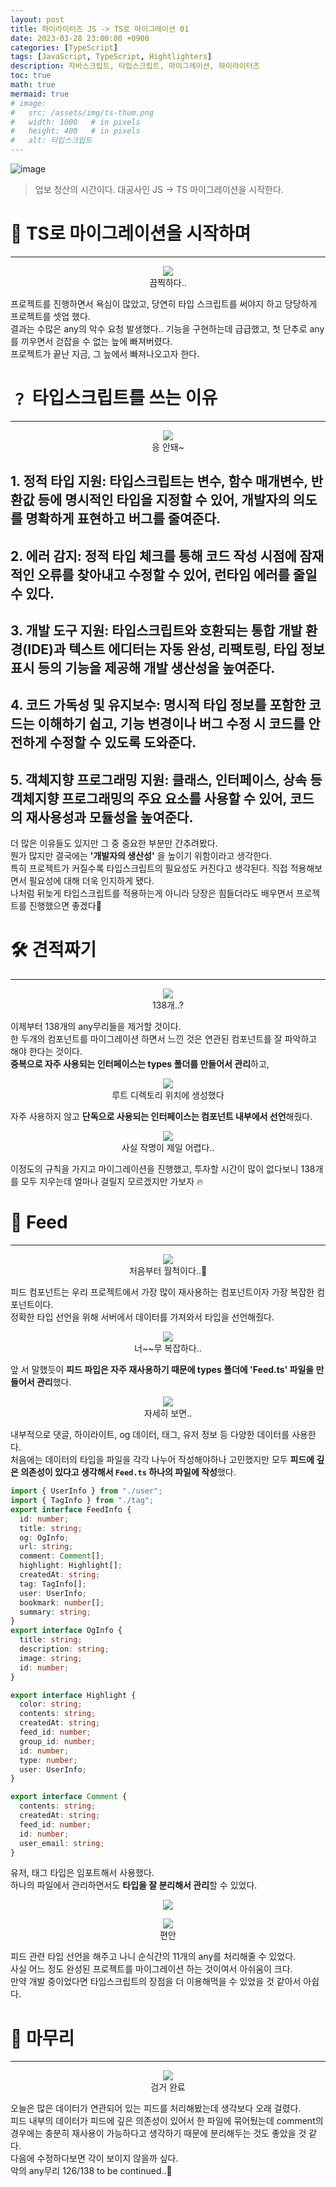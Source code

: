 ```yaml
---
layout: post
title: 하이라이터즈 JS -> TS로 마이그레이션 01
date: 2023-03-28 23:00:00 +0900
categories: [TypeScript]
tags: [JavaScript, TypeScript, Hightlighters]
description: 자바스크립트, 타입스크립트, 마이그레이션, 하이라이터즈
toc: true
math: true
mermaid: true
# image:
#   src: /assets/img/ts-thum.png
#   width: 1000   # in pixels
#   height: 400   # in pixels
#   alt: 타입스크립트
---
```


<!-- 썸네일 -->

![image](https://user-images.githubusercontent.com/101175828/233026951-cbc98fea-128b-4941-8c3a-69e1c0cddc9f.png)

> 업보 청산의 시간이다. 대공사인 JS -> TS 마이그레이션을 시작한다.

# 🌈 TS로 마이그레이션을 시작하며

---

<figure style="text-align:center">
  <img src="https://user-images.githubusercontent.com/101175828/233029727-c766970e-b346-40f5-9bcb-5dce6e1c9233.png"/>
  <figcaption>끔찍하다..</figcaption>
</figure>

프로젝트를 진행하면서 욕심이 많았고, 당연히 타입 스크립트를 써야지 하고 당당하게 프로젝트를 셋업 했다.  
결과는 수많은 any의 악수 요청 발생했다.. 기능을 구현하는데 급급했고, 첫 단추로 any를 끼우면서 걷잡을 수 없는 늪에 빠져버렸다.  
프로젝트가 끝난 지금, 그 늪에서 빠져나오고자 한다.

# ﹖ 타입스크립트를 쓰는 이유

---

<figure style="text-align:center">
  <img src="https://user-images.githubusercontent.com/101175828/233838274-15d45b67-7e42-468e-8f59-4b22a181fa1b.png"/>
  <figcaption>응 안돼~</figcaption>
</figure>

## 1. **정적 타입 지원:** 타입스크립트는 변수, 함수 매개변수, 반환값 등에 명시적인 타입을 지정할 수 있어, 개발자의 의도를 명확하게 표현하고 버그를 줄여준다.

## 2. **에러 감지**: 정적 타입 체크를 통해 코드 작성 시점에 잠재적인 오류를 찾아내고 수정할 수 있어, 런타임 에러를 줄일 수 있다.

## 3. **개발 도구 지원**: 타입스크립트와 호환되는 통합 개발 환경(IDE)과 텍스트 에디터는 자동 완성, 리팩토링, 타입 정보 표시 등의 기능을 제공해 개발 생산성을 높여준다.

## 4. **코드 가독성 및 유지보수**: 명시적 타입 정보를 포함한 코드는 이해하기 쉽고, 기능 변경이나 버그 수정 시 코드를 안전하게 수정할 수 있도록 도와준다.

## 5. **객체지향 프로그래밍 지원**: 클래스, 인터페이스, 상속 등 객체지향 프로그래밍의 주요 요소를 사용할 수 있어, 코드의 재사용성과 모듈성을 높여준다.

더 많은 이유들도 있지만 그 중 중요한 부분만 간추려봤다.  
뭔가 많지만 결국에는 **'개발자의 생산성'** 을 높이기 위함이라고 생각한다.  
특히 프로젝트가 커질수록 타입스크립트의 필요성도 커진다고 생각된다.
직접 적용해보면서 필요성에 대해 더욱 인지하게 됐다.  
나처럼 뒤늦게 타입스크립트를 적용하는게 아니라 당장은 힘들더라도 배우면서 프로젝트를 진행했으면 좋겠다🥲

# 🛠️ 견적짜기

---

<figure style="text-align:center">
  <img src="https://user-images.githubusercontent.com/101175828/233839169-40822e77-275c-436d-97d6-f00657c081a0.png"/>
  <figcaption>138개..?</figcaption>
</figure>

이제부터 138개의 any무리들을 제거할 것이다.  
한 두개의 컴포넌트를 마이그레이션 하면서 느낀 것은 연관된 컴포넌트를 잘 파악하고 해야 한다는 것이다.  
**중복으로 자주 사용되는 인터페이스는 types 폴더를 만들어서 관리**하고,

<figure style="text-align:center">
  <img  src="https://user-images.githubusercontent.com/101175828/233839541-75f80145-aa2a-47f9-8a94-8e60fb0a302d.png"/>
  <figcaption>루트 디렉토리 위치에 생성했다</figcaption>
</figure>

자주 사용하지 않고 **단독으로 사용되는 인터페이스는 컴포넌트 내부에서 선언**해줬다.

<figure style="text-align:center">
  <img  src="https://user-images.githubusercontent.com/101175828/233839659-9f8b7101-acbb-49b6-ada7-8cde5dce297d.png"/>
  <figcaption>사실 작명이 제일 어렵다..</figcaption>
</figure>

이정도의 규칙을 가지고 마이그레이션을 진행했고, 투자할 시간이 많이 없다보니 138개를 모두 지우는데 얼마나 걸릴지 모르겠지만 가보자 🔥

# 🎯 Feed

---

<figure style="text-align:center">
  <img src="https://user-images.githubusercontent.com/101175828/233839902-861c42a6-0691-41a7-8b94-9ec22a005346.png"/>
  <figcaption>처음부터 월척이다..🎣</figcaption>
</figure>

피드 컴포넌트는 우리 프로젝트에서 가장 많이 재사용하는 컴포넌트이자 가장 복잡한 컴포넌트이다.  
정확한 타입 선언을 위해 서버에서 데이터를 가져와서 타입을 선언해줬다.

<figure style="text-align:center">
  <img src="https://user-images.githubusercontent.com/101175828/233841360-d5859552-44eb-4c1f-9e8c-d68de2cf19e5.png"/>
  <figcaption>너~~무 복잡하다..</figcaption>
</figure>

앞 서 말했듯이 **피드 파입은 자주 재사용하기 때문에 types 폴더에 'Feed.ts' 파일을 만들어서 관리**했다.

<figure style="text-align:center">
  <img src="https://user-images.githubusercontent.com/101175828/233841729-ebfaecac-f948-4133-838b-9795adc2196d.png"/>
  <figcaption>자세히 보면..</figcaption>
</figure>

내부적으로 댓글, 하이라이트, og 데이터, 태그, 유저 정보 등 다양한 데이터를 사용한다.  
처음에는 데이터의 타입을 파일을 각각 나누어 작성해야하나 고민했지만 모두 **피드에 깊은 의존성이 있다고 생각해서 `Feed.ts` 하나의 파일에 작성**했다.

```ts
import { UserInfo } from "./user";
import { TagInfo } from "./tag";
export interface FeedInfo {
  id: number;
  title: string;
  og: OgInfo;
  url: string;
  comment: Comment[];
  highlight: Highlight[];
  createdAt: string;
  tag: TagInfo[];
  user: UserInfo;
  bookmark: number[];
  summary: string;
}
export interface OgInfo {
  title: string;
  description: string;
  image: string;
  id: number;
}

export interface Highlight {
  color: string;
  contents: string;
  createdAt: string;
  feed_id: number;
  group_id: number;
  id: number;
  type: number;
  user: UserInfo;
}

export interface Comment {
  contents: string;
  createdAt: string;
  feed_id: number;
  id: number;
  user_email: string;
}
```

유저, 태그 타입은 임포트해서 사용했다.  
하나의 파일에서 관리하면서도 **타입을 잘 분리해서 관리**할 수 있었다.

<figure style="text-align:center">
  <img src="https://user-images.githubusercontent.com/101175828/233841971-b0e0dca4-98f1-4965-ae75-7a95e04ca53c.png"/>
  <figcaption></figcaption>
</figure>

<figure style="text-align:center">
  <img src="https://user-images.githubusercontent.com/101175828/233842396-a24fc06d-cb8b-4265-a842-3482b83a1c88.png"/>
  <figcaption>편안</figcaption>
</figure>

피드 관련 타입 선언을 해주고 나니 순식간의 11개의 any를 처리해줄 수 있었다.  
사실 어느 정도 완성된 프로젝트를 마이그레이션 하는 것이여서 아쉬움이 크다.  
만약 개발 중이었다면 타입스크립트의 장점을 더 이용해먹을 수 있었을 것 같아서 아쉽다.

# 🚨 마무리

---

<figure style="text-align:center">
  <img src="https://user-images.githubusercontent.com/101175828/233842726-adc1bb43-185e-4cbe-8f9c-471bb6dc1c9e.png"/>
  <figcaption>검거 완료</figcaption>
</figure>

오늘은 많은 데이터가 연관되어 있는 피드를 처리해봤는데 생각보다 오래 걸렸다.  
피드 내부의 데이터가 피드에 깊은 의존성이 있어서 한 파일에 묶어뒀는데 comment의 경우에는 충분히 재사용이 가능하다고 생각하기 때문에 분리해두는 것도 좋았을 것 같다.  
다음에 수정하다보면 각이 보이지 않을까 싶다.  
악의 any무리 126/138 to be continued..💫
